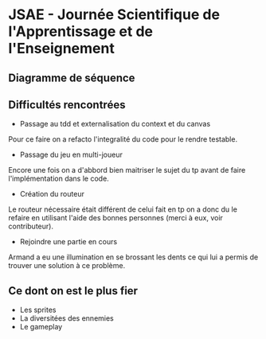 # JSAE - Journée Scientifique de l'Apprentissage et de l'Enseignement

## Diagramme de séquence

## Difficultés rencontrées

- Passage au tdd et externalisation du context et du canvas

Pour ce faire on a refacto l'integralité du code pour le rendre testable.

- Passage du jeu en multi-joueur

Encore une fois on a d'abbord bien maitriser le sujet du tp avant de faire l'implémentation dans le code.

- Création du routeur

Le routeur nécessaire était différent de celui fait en tp on a donc du le refaire en utilisant l'aide des bonnes personnes (merci à eux, voir contributeur).

- Rejoindre une partie en cours

Armand a eu une illumination en se brossant les dents ce qui lui a permis de trouver une solution à ce problème.

## Ce dont on est le plus fier

-   Les sprites
-   La diversitées des ennemies
-   Le gameplay 
